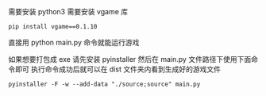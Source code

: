 需要安装 python3
需要安装 vgame 库

```
pip install vgame==0.1.10
```

直接用 python main.py 命令就能运行游戏


如果想要打包成 exe 请先安装 pyinstaller 然后在 main.py 文件路径下使用下面命令即可
执行命令成功后就可以在 dist 文件夹内看到生成好的游戏文件

```
pyinstaller -F -w --add-data "./source;source" main.py
```